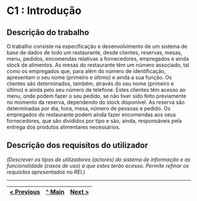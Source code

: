 # C1 : Introdução


## Descrição do trabalho

O trabalho consiste na especificação e desenvolvimento de um sistema de base de dados de todo um restaurante, desde clientes, reservas, mesas, menu, pedidos, encomendas relativas a fornecedores, empregados e ainda stock de alimentos. As mesas do restaurante têm um número associado, tal como os empregados que, para além do número de identificação, apresentam o seu nome (primeiro e último) e ainda a sua função. Os clientes são determinados, também, através do seu nome (primeiro e último) e ainda pelo seu número de telefone. Estes clientes têm acesso ao menu, onde podem fazer o seu pedido, se não tiver sido feito previamente no momento da reserva, dependendo do stock disponível. As reserva são determinadas por dia, hora, mesa, número de pessoas e pedido. Os empregados do restaurante podem ainda fazer encomendas aos seus fornecedores, que são divididos por tipo e são, ainda, responsáveis pela entrega dos produtos alimentares necessários.

## Descrição dos requisitos do utilizador

_(Descrever os tipos de utilizadores (actores) do sistema de informação e as funcionalidade (casos de uso) a que estes terão acesso. Permite refinar os requisitos apresentados no REI.)_


---
[< Previous](rebd00.md) | [^ Main](https://github.com/SIBD01/TrabalhoFinal) | [Next >](rebd02.md)
:--- | :---: | ---: 

